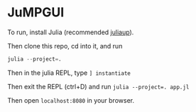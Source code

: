 # JuMPGUI


To run, install Julia (recommended [juliaup](https://github.com/JuliaLang/juliaup?tab=readme-ov-file#mac-linux-and-freebsd)).

Then clone this repo, cd into it, and run
```julia
julia --project=.
```

Then in the julia REPL, type `] instantiate`

Then exit the REPL (ctrl+D) and run `julia --project=. app.jl`

Then open `localhost:8080` in your browser.
